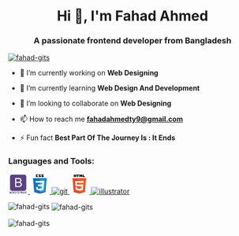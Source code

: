 <h1 align="center">Hi 👋, I'm Fahad Ahmed</h1>
<h3 align="center">A passionate frontend developer from Bangladesh</h3>

<p align="left"> <a href="https://github.com/ryo-ma/github-profile-trophy"><img src="https://github-profile-trophy.vercel.app/?username=fahad-gits" alt="fahad-gits" /></a> </p>

- 🔭 I’m currently working on **Web Designing**

- 🌱 I’m currently learning **Web Design And Development**

- 👯 I’m looking to collaborate on **Web Designing**

- 📫 How to reach me **fahadahmedty9@gmail.com**

- ⚡ Fun fact **Best Part Of The Journey Is : It Ends**


<h3 align="left">Languages and Tools:</h3>
<p align="left"> <a href="https://getbootstrap.com" target="_blank"> <img src="https://raw.githubusercontent.com/devicons/devicon/master/icons/bootstrap/bootstrap-plain-wordmark.svg" alt="bootstrap" width="40" height="40"/> </a> <a href="https://www.w3schools.com/css/" target="_blank"> <img src="https://raw.githubusercontent.com/devicons/devicon/master/icons/css3/css3-original-wordmark.svg" alt="css3" width="40" height="40"/> </a> <a href="https://git-scm.com/" target="_blank"> <img src="https://www.vectorlogo.zone/logos/git-scm/git-scm-icon.svg" alt="git" width="40" height="40"/> </a> <a href="https://www.w3.org/html/" target="_blank"> <img src="https://raw.githubusercontent.com/devicons/devicon/master/icons/html5/html5-original-wordmark.svg" alt="html5" width="40" height="40"/> </a> <a href="https://www.adobe.com/in/products/illustrator.html" target="_blank"> <img src="https://www.vectorlogo.zone/logos/adobe_illustrator/adobe_illustrator-icon.svg" alt="illustrator" width="40" height="40"/> </a> </p>

<p><img align="left" src="https://github-readme-stats.vercel.app/api/top-langs?username=fahad-gits&show_icons=true&locale=en&layout=compact" alt="fahad-gits" /></p>

<p>&nbsp;<img align="center" src="https://github-readme-stats.vercel.app/api?username=fahad-gits&show_icons=true&locale=en" alt="fahad-gits" /></p>

<p><img align="center" src="https://github-readme-streak-stats.herokuapp.com/?user=fahad-gits&" alt="fahad-gits" /></p>
